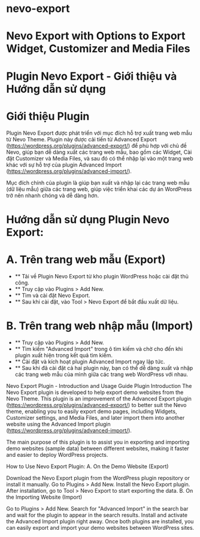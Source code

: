 # nevo-export
# Nevo Export with Options to Export Widget, Customizer and Media Files
# Plugin Nevo Export - Giới thiệu và Hướng dẫn sử dụng
# Giới thiệu Plugin
Plugin Nevo Export được phát triển với mục đích hỗ trợ xuất trang web mẫu từ Nevo Theme. Plugin này được cải tiến từ Advanced Export (https://wordpress.org/plugins/advanced-export/) để phù hợp với chủ đề Nevo, giúp bạn dễ dàng xuất các trang web mẫu, bao gồm các Widget, Cài đặt Customizer và Media Files, và sau đó có thể nhập lại vào một trang web khác với sự hỗ trợ của plugin Advanced Import (https://wordpress.org/plugins/advanced-import/).

Mục đích chính của plugin là giúp bạn xuất và nhập lại các trang web mẫu (dữ liệu mẫu) giữa các trang web, giúp việc triển khai các dự án WordPress trở nên nhanh chóng và dễ dàng hơn.

# Hướng dẫn sử dụng Plugin Nevo Export:
# A. Trên trang web mẫu (Export)

- ** Tải về Plugin Nevo Export từ kho plugin WordPress hoặc cài đặt thủ công.
- ** Truy cập vào Plugins > Add New.
- ** Tìm và cài đặt Nevo Export.
- ** Sau khi cài đặt, vào Tool > Nevo Export để bắt đầu xuất dữ liệu.
# B. Trên trang web nhập mẫu (Import)

- ** Truy cập vào Plugins > Add New.
- ** Tìm kiếm "Advanced Import" trong ô tìm kiếm và chờ cho đến khi plugin xuất hiện trong kết quả tìm kiếm.
- ** Cài đặt và kích hoạt plugin Advanced Import ngay lập tức.
- ** Sau khi đã cài đặt cả hai plugin này, bạn có thể dễ dàng xuất và nhập các trang web mẫu của mình giữa các trang web WordPress với nhau.

Nevo Export Plugin - Introduction and Usage Guide
Plugin Introduction
The Nevo Export plugin is developed to help export demo websites from the Nevo Theme. This plugin is an improvement of the Advanced Export plugin (https://wordpress.org/plugins/advanced-export/) to better suit the Nevo theme, enabling you to easily export demo pages, including Widgets, Customizer settings, and Media Files, and later import them into another website using the Advanced Import plugin (https://wordpress.org/plugins/advanced-import/).

The main purpose of this plugin is to assist you in exporting and importing demo websites (sample data) between different websites, making it faster and easier to deploy WordPress projects.

How to Use Nevo Export Plugin:
A. On the Demo Website (Export)

Download the Nevo Export plugin from the WordPress plugin repository or install it manually.
Go to Plugins > Add New.
Install the Nevo Export plugin.
After installation, go to Tool > Nevo Export to start exporting the data.
B. On the Importing Website (Import)

Go to Plugins > Add New.
Search for "Advanced Import" in the search bar and wait for the plugin to appear in the search results.
Install and activate the Advanced Import plugin right away.
Once both plugins are installed, you can easily export and import your demo websites between WordPress sites.

